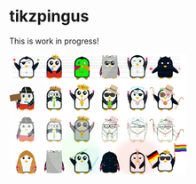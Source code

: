 # tikzpingus

This is work in progress!

[<img src="https://github.com/EagleoutIce/tikzpingus/blob/gh-pages/preview-1.png?raw=true" width="320"/>](https://media.githubusercontent.com/media/EagleoutIce/tikzpingus/gh-pages/showcase.pdf)

